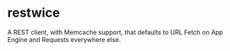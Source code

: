 # restwice
A REST client, with Memcache support, that defaults to URL Fetch on App Engine and Requests everywhere else.
